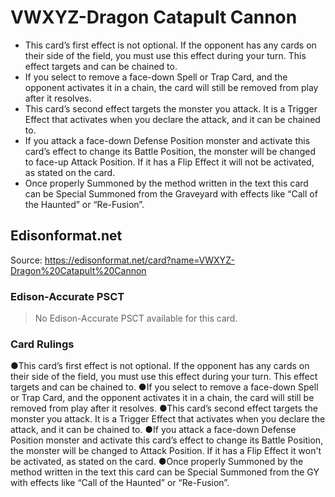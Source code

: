 # VWXYZ-Dragon Catapult Cannon

*   This card’s first effect is not optional. If the opponent has any cards on their side of the field, you must use this effect during your turn. This effect targets and can be chained to.
*   If you select to remove a face-down Spell or Trap Card, and the opponent activates it in a chain, the card will still be removed from play after it resolves.
*   This card’s second effect targets the monster you attack. It is a Trigger Effect that activates when you declare the attack, and it can be chained to.
*   If you attack a face-down Defense Position monster and activate this card’s effect to change its Battle Position, the monster will be changed to face-up Attack Position. If it has a Flip Effect it will not be activated, as stated on the card.
*   Once properly Summoned by the method written in the text this card can be Special Summoned from the Graveyard with effects like “Call of the Haunted” or “Re-Fusion”.

## Edisonformat.net

Source: https://edisonformat.net/card?name=VWXYZ-Dragon%20Catapult%20Cannon

### Edison-Accurate PSCT

> No Edison-Accurate PSCT available for this card.

### Card Rulings

●This card’s first effect is not optional. If the opponent has any cards on their side of the field, you must use this effect during your turn. This effect targets and can be chained to.
●If you select to remove a face-down Spell or Trap Card, and the opponent activates it in a chain, the card will still be removed from play after it resolves.
●This card’s second effect targets the monster you attack. It is a Trigger Effect that activates when you declare the attack, and it can be chained to.
●If you attack a face-down Defense Position monster and activate this card’s effect to change its Battle Position, the monster will be changed to Attack Position. If it has a Flip Effect it won't be activated, as stated on the card.
●Once properly Summoned by the method written in the text this card can be Special Summoned from the GY with effects like “Call of the Haunted” or “Re-Fusion”.
            